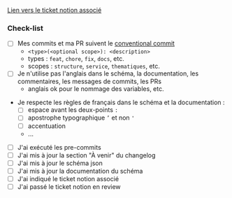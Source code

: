 [Lien vers le ticket notion associé]()

### Check-list

* [ ] Mes commits et ma PR suivent le [conventional commit](https://www.conventionalcommits.org/en/v1.0.0/)
  * `<type>(<optional scope>): <description>`
  * types : `feat`, `chore`, `fix`, `docs`, etc.
  * scopes : `structure`, `service`, `thematiques`, etc.
* [ ] Je n'utilise pas l'anglais dans le schéma, la documentation, les commentaires, les messages de commits,
les PRs
  * anglais ok pour le nommage des variables, etc.
* Je respecte les règles de français dans le schéma et la documentation :
  * [ ] espace avant les deux-points `:`
  * [ ] apostrophe typographique `’` et non `'`
  * [ ] accentuation
  * ...
* [ ] J'ai exécuté les pre-commits
* [ ] J'ai mis à jour la section "À venir" du changelog
* [ ] J'ai mis à jour le schéma json
* [ ] J'ai mis à jour la documentation du schéma
* [ ] J'ai indiqué le ticket notion associé
* [ ] J'ai passé le ticket notion en review
